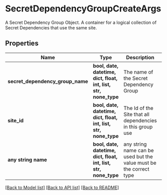 # SecretDependencyGroupCreateArgs

A Secret Dependency Group Object. A container for a logical collection of Secret Dependencies that use the same site.

## Properties
Name | Type | Description | Notes
------------ | ------------- | ------------- | -------------
**secret_dependency_group_name** | **bool, date, datetime, dict, float, int, list, str, none_type** | The name of the Secret Dependency Group | [optional] 
**site_id** | **bool, date, datetime, dict, float, int, list, str, none_type** | The Id of the Site that all dependencies in this group use | [optional] 
**any string name** | **bool, date, datetime, dict, float, int, list, str, none_type** | any string name can be used but the value must be the correct type | [optional]

[[Back to Model list]](../README.md#documentation-for-models) [[Back to API list]](../README.md#documentation-for-api-endpoints) [[Back to README]](../README.md)


